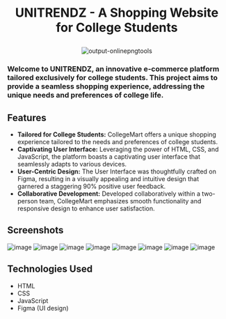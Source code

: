 # <p align="center"> UNITRENDZ - A Shopping Website for College Students </p>
<div align="center">
  
![output-onlinepngtools](https://github.com/Ketan-Sing-h/UniTrendz-Website/assets/102852482/7430fd58-2bd1-4f5a-8c97-b8c67684af1c)
</div>

### Welcome to UNITRENDZ, an innovative e-commerce platform tailored exclusively for college students. This project aims to provide a seamless shopping experience, addressing the unique needs and preferences of college life.

## Features
- **Tailored for College Students:** CollegeMart offers a unique shopping experience tailored to the needs and preferences of college students.
- **Captivating User Interface:** Leveraging the power of HTML, CSS, and JavaScript, the platform boasts a captivating user interface that seamlessly adapts to various devices.
- **User-Centric Design:** The User Interface was thoughtfully crafted on Figma, resulting in a visually appealing and intuitive design that garnered a staggering 90% positive user feedback.
- **Collaborative Development:** Developed collaboratively within a two-person team, CollegeMart emphasizes smooth functionality and responsive design to enhance user satisfaction.

## Screenshots
![image](https://github.com/Ketan-Sing-h/UniTrendz-Website/assets/102852482/a24f3b31-9edb-4f09-9f80-95c37f096aeb)
![image](https://github.com/Ketan-Sing-h/UniTrendz-Website/assets/102852482/4dd412e7-f78b-46bc-b540-28f6e9105e55)
![image](https://github.com/Ketan-Sing-h/UniTrendz-Website/assets/102852482/e869a748-5075-426b-a5ec-946e93fbaedb)
![image](https://github.com/Ketan-Sing-h/UniTrendz-Website/assets/102852482/9c678bc7-0056-4f1f-9524-87b556e3754c)
![image](https://github.com/Ketan-Sing-h/UniTrendz-Website/assets/102852482/62e40fea-4a22-4020-bd61-0f69f35948c7)
![image](https://github.com/Ketan-Sing-h/UniTrendz-Website/assets/102852482/0bc7bc0b-0f60-453f-b128-7c55fbe56b47)
![image](https://github.com/Ketan-Sing-h/UniTrendz-Website/assets/102852482/7c6ada9c-c377-4d46-8ec5-33be5cab6c8c)
![image](https://github.com/Ketan-Sing-h/UniTrendz-Website/assets/102852482/5bb77441-c68e-4486-b174-88bba0553e07)

## Technologies Used
- HTML
- CSS
- JavaScript
- Figma (UI design)
